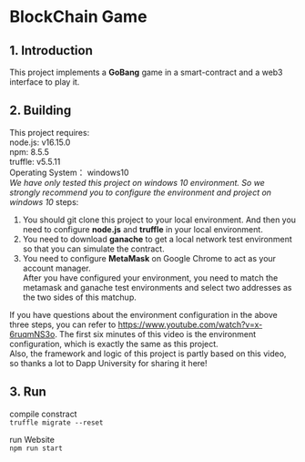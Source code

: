 
# BlockChain Game
## 1. Introduction
This project implements a **GoBang** game in a smart-contract and a web3 interface to play it. 

## 2. Building
This project requires:  
node.js: v16.15.0  
npm: 8.5.5  
truffle: v5.5.11  
Operating System： windows10  
*We have only tested this project on windows 10 environment. So we strongly recommend you to configure the environment and project on windows 10*
steps:
1.  You should git clone this project to your local environment. And then you need to configure **node.js** and **truffle** in your local environment. 
2.  You need to download **ganache** to get a local network test environment so that you can simulate the contract. 
3.  You need to configure **MetaMask** on Google Chrome to act as your account manager.  
After you have configured your environment, you need to match the metamask and ganache test environments and select two addresses as the two sides of this matchup.

If you have questions about the environment configuration in the above three steps, you can refer to https://www.youtube.com/watch?v=x-6ruqmNS3o. The first six minutes of this video is the environment configuration, which is exactly the same as this project.  
Also, the framework and logic of this project is partly based on this video, so thanks a lot to Dapp University for sharing it here!

## 3. Run
compile constract  
```truffle migrate --reset```

run Website   
```npm run start```

